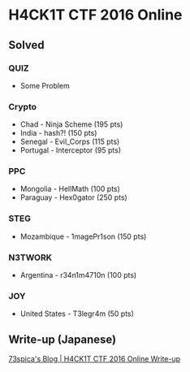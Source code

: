 # H4CK1T CTF 2016 Online
## Solved
### QUIZ
* Some Problem

### Crypto
* Chad - Ninja Scheme (195 pts)
* India - hash?! (150 pts)
* Senegal - Evil_Corps (115 pts)
* Portugal - Interceptor (95 pts)

### PPC
* Mongolia - HellMath (100 pts)
* Paraguay - Hex0gator (250 pts)

### STEG
* Mozambique - 1magePr1son (150 pts)

### N3TWORK
* Argentina - r34n1m4710n (100 pts)

### JOY
* United States - T3legr4m (50 pts)

## Write-up (Japanese)
[73spica's Blog | H4CK1T CTF 2016 Online Write-up](http://73spica.tech/blog/h4ck1t-ctf-2016-online-write-up/)
